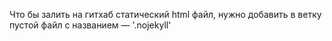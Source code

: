 Что бы залить на гитхаб статический html файл, нужно добавить в ветку пустой файл с названием — '.nojekyll'
